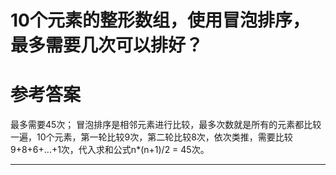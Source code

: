 # 10个元素的整形数组，使用冒泡排序，最多需要几次可以排好？

# 参考答案

最多需要45次；
冒泡排序是相邻元素进行比较，最多次数就是所有的元素都比较一遍，10个元素，第一轮比较9次，第二轮比较8次，依次类推，需要比较9+8+6+...+1次，代入求和公式n*(n+1)/2 = 45次。

---